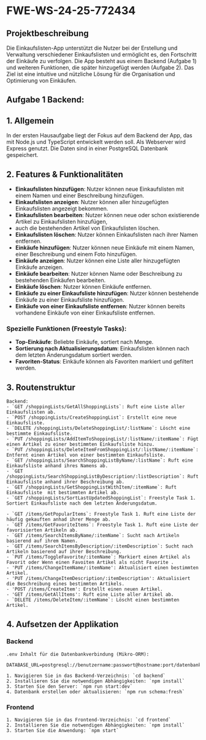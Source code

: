 # FWE-WS-24-25-772434

## Projektbeschreibung
Die Einkaufslisten-App unterstützt die Nutzer bei der Erstellung und Verwaltung verschiedener Einkaufslisten und 
ermöglicht es, den Fortschritt der Einkäufe zu verfolgen. Die App besteht aus einem Backend (Aufgabe 1) und 
weiteren Funktionen, die später hinzugefügt werden (Aufgabe 2). Das Ziel ist eine intuitive und nützliche Lösung 
für die Organisation und Optimierung von Einkäufen.

## Aufgabe 1 Backend:

## 1. Allgemein
In der ersten Hausaufgabe liegt der Fokus auf dem Backend der App, das mit Node.js und TypeScript entwickelt werden soll.
Als Webserver wird Express genutzt. Die Daten sind in einer PostgreSQL Datenbank gespeichert.

## 2. Features & Funktionalitäten
- **Einkaufslisten hinzufügen**: Nutzer können neue Einkaufslisten mit einem Namen und einer Beschreibung hinzufügen.
- **Einkaufslisten anzeigen**: Nutzer können aller hinzugefügten Einkaufslisten angezeigt bekommen.
- **Einkaufslisten bearbeiten**: Nutzer können neue oder schon existierende Artikel zu Einkaufslisten hinzufügen, 
- auch die bestehenden Artikel von Einkaufslisten löschen.
- **Einkaufslisten löschen**: Nutzer können Einkaufslisten nach ihrer Namen entfernen.
- **Einkäufe hinzufügen**: Nutzer können neue Einkäufe mit einem Namen, einer Beschreibung und einem Foto hinzufügen. 
- **Einkäufe anzeigen**: Nutzer können eine Liste aller hinzugefügten Einkäufe anzeigen. 
- **Einkäufe bearbeiten**: Nutzer können Name oder Beschreibung zu bestehenden Einkäufen bearbeiten.
- **Einkäufe löschen**: Nutzer können Einkäufe entfernen. 
- **Einkäufe zu einer Einkaufsliste hinzufügen**: Nutzer können bestehende Einkäufe zu einer Einkaufsliste hinzufügen. 
- **Einkäufe von einer Einkaufsliste entfernen**: Nutzer können bereits vorhandene Einkäufe von einer Einkaufsliste entfernen. 

### Spezielle Funktionen (Freestyle Tasks):
- **Top-Einkäufe**: Beliebte Einkäufe, sortiert nach Menge.
- **Sortierung nach Aktualisierungsdatum**: Einkaufslisten können nach dem letzten Änderungsdatum sortiert werden.
- **Favoriten-Status**: Einkäufe können als Favoriten markiert und gefiltert werden.

## 3. Routenstruktur
    Backend:
    - `GET /shoppingLists/GetAllShoppingLists`: Ruft eine Liste aller Einkaufslisten ab.
    - `POST /shoppingLists/CreateShoppingList`: Erstellt eine neue Einkaufsliste.
    - `DELETE /shoppingLists/DeleteShoppingList/:listName`: Löscht eine bestimmte Einkaufsliste.
    - `PUT /shoppingLists/AddItemToShoppingList/:listName/:itemName`: Fügt einen Artikel zu einer bestimmten Einkaufsliste hinzu.
    - `PUT /shoppingLists/DeleteItemFromShoppingList/:listName/:itemName`: Entfernt einen Artikel von einer bestimmten Einkaufsliste.
    - `GET /shoppingLists/SearchShoppingListByName/:listName`: Ruft eine Einkaufsliste anhand ihres Namens ab.
    - `GET /shoppingLists/SearchShoppingListByDescription/:listDescription`: Ruft Einkaufsliste anhand ihrer Beschreibung ab.
    - `GET /shoppingLists/GetShoppingListWithItem/:itemName`: Ruft Einkaufsliste  mit bestimmten Artikel ab.   
    - `GET /shoppingLists/SortLastUpdatedShoppingList`: Freestyle Task 1. Sortiert Einkaufsliste nach dem letzten Änderungsdatum.
   
    - `GET /items/GetPopularItems`: Freestyle Task 1. Ruft eine Liste der häufig gekauften anhad ihrer Menge ab.
    - `GET /items/GetFavoriteItems`: Freestyle Task 1. Ruft eine Liste der favorisierten Artikeln ab.
    - `GET /items/SearchItemsByName/:itemName`: Sucht nach Artikeln basierend auf ihrem Namen.
    - `GET /items/SearchItemsByDescription/:itemDescription`: Sucht nach Artikeln basierend auf ihrer Beschreibung.
    - `PUT /items/ToggleFavorite/:itemName`: Markiert einen Artikel als Favorit oder Wenn einen Favoiten Artikel als nicht Favorite .
    - 'PUT /items/ChangeItemName/:itemName': Aktualisiert einen bestimmten Artikel. 
    - 'PUT /items/ChangeItemDescription/:itemDescription': Aktualisiert die Beschreibung eines bestimmten Artikels.
    - 'POST /items/CreateItem': Erstellt einen neuen Artikel.
    - 'GET /items/GetAllItems': Ruft eine Liste aller Artikel ab.
    - `DELETE /items/DeleteItem/:itemName`: Löscht einen bestimmten Artikel.
 
## 4. Aufsetzen der Applikation
### Backend
    .env Inhalt für die Datenbankverbindung (Mikro-ORM):
        DATABASE_URL=postgresql://benutzername:passwort@hostname:port/datenbankname
    
    1. Navigieren Sie in das Backend-Verzeichnis: `cd backend`
    2. Installieren Sie die notwendigen Abhängigkeiten: `npm install`
    3. Starten Sie den Server: `npm run start:dev`
    4. Datenbank erstellen oder aktualisieren: `npm run schema:fresh`
    
### Frontend
    1. Navigieren Sie in das Frontend-Verzeichnis: `cd frontend`
    2. Installieren Sie die notwendigen Abhängigkeiten: `npm install`
    3. Starten Sie die Anwendung: `npm start`
    
